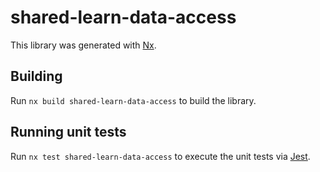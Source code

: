 # shared-learn-data-access

This library was generated with [Nx](https://nx.dev).

## Building

Run `nx build shared-learn-data-access` to build the library.

## Running unit tests

Run `nx test shared-learn-data-access` to execute the unit tests via [Jest](https://jestjs.io).
